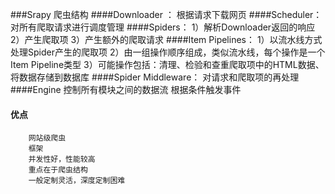 ###Srapy 爬虫结构
####Downloader ： 
        根据请求下载网页
####Scheduler：
        对所有爬取请求进行调度管理
####Spiders：
        1）解析Downloader返回的响应
        2）产生爬取项
        3）产生额外的爬取请求
####Item Pipelines：
        1）以流水线方式处理Spider产生的爬取项
        2）由一组操作顺序组成，类似流水线，每个操作是一个Item Pipeline类型
        3）可能操作包括：清理、检验和查重爬取项中的HTML数据、将数据存储到数据库
####Spider Middleware：
        对请求和爬取项的再处理
####Engine
        控制所有模块之间的数据流
        根据条件触发事件
#### 优点 
        网站级爬虫
        框架
        并发性好，性能较高
        重点在于爬虫结构
        一般定制灵活，深度定制困难
        